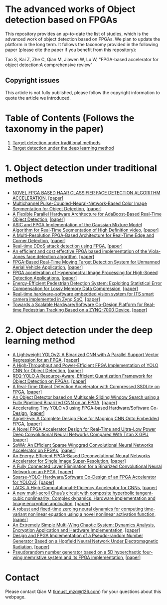# The advanced works of Object detection based on FPGAs

This repository provides an up-to-date the list of studies, which is the advanced work of object detection based on FPGAs. We plan to update the platform in the long term. It follows the taxonomy provided in the following paper (please cite the paper if you benefit from this repository):

Tao S, Kai Z, Zhe C, Qian M, Jiawen W, Lu W, "FPGA-based accelerator for object detection:A comprehensive review"

## Copyright issues
This article is not fully published, please follow the copyright information to quote the article we introduced.

# Table of Contents (Follows the taxonomy in the paper)

1. [Target detection under traditional methods](#1-target-detection-under-traditional-methods)
2. [Target detection under the deep learning method](#2-target-detection-under-the-deep-learning-method)

# 1. Object detection under traditional methods

- [NOVEL FPGA BASED HAAR CLASSIFIER FACE DETECTION ALGORITHM ACCELERATION](https://github.com/vivian13maker/FPGA-based-accelerator-for-object-detection-A-comprehensive-review/blob/main/NOVEL%20FPGA%20BASED%20HAAR%20CLASSIFIER%20FACE%20DETECTION%20ALGORITHM%20ACCELERATION.md#novel-fpga-based-haar-classifier-face-detection-algorithm-acceleration), [[paper]](https://www.researchgate.net/profile/Shih-Lien-Lu/publication/4375375_Novel_FPGA_based_Haar_classifier_face_detection_algorithm_acceleration/links/0fcfd50933e992036b000000/Novel-FPGA-based-Haar-classifier-face-detection-algorithm-acceleration.pdf?origin=publication_detail)
- [Multichannel Pulse-Coupled-Neural-Network-Based Color Image Segmentation for Object Detection](https://github.com/vivian13maker/FPGA-based-accelerator-for-object-detection-A-comprehensive-review/blob/main/Multichannel%20Pulse-Coupled-Neural-Network-Based%20Color%20Image%20Segmentation%20for%20Object%20Detection.md#multichannel-pulse-coupled-neural-network-based-color-image-segmentation-for-object-detection), [[paper]](https://ieeexplore.ieee.org/stamp/stamp.jsp?tp=&arnumber=5991960)
- [A Flexible Parallel Hardware Architecture for AdaBoost-Based Real-Time Object Detection](https://github.com/vivian13maker/FPGA-based-accelerator-for-object-detection-A-comprehensive-review/blob/main/A%20Flexible%20Parallel%20Hardware%20Architecture%20for%20AdaBoost-Based%20Real-Time%20Object%20Detection.md#a-flexible-parallel-hardware-architecture-for-adaboost-based-real-time-object-detection), [[paper]](http://islab.soe.uoguelph.ca/sareibi/TEACHING_dr/ENG6530_RCS_html_dr/outline_W2017/docs/PAPER_REVIEW_dr/2014_dr/GRAD_dr/FPGA_Object_Detection.pdf)
- [ASIC and FPGA Implementation of the Gaussian Mixture Model Algorithm for Real-Time Segmentation of High Definition video](https://github.com/vivian13maker/FPGA-based-accelerator-for-object-detection-A-comprehensive-review/blob/main/ASIC%20and%20FPGA%20Implementation%20of%20the%20Gaussian%20Mixture%20Model%20Algorithm%20for%20Real-Time%20Segmentation%20of%20High%20Definition%20video.md#asic-and-fpga-implementation-of-the-gaussian-mixture-model-algorithm-for-real-time-segmentation-of-high-definition-video), [[paper]](https://ieeexplore.ieee.org/stamp/stamp.jsp?tp=&arnumber=6481463)
- [A Multi-Resolution FPGA-Based Architecture for Real-Time Edge and Corner Detection](https://github.com/vivian13maker/FPGA-based-accelerator-for-object-detection-A-comprehensive-review/blob/main/A%20Multi-Resolution%20FPGA-Based%20Architecture%20for%20Real-Time%20Edge%20and%20Corner%20Detection.md#a-multi-resolution-fpga-based-architecture-for-real-time-edge-and-corner-detection), [[paper]](https://ieeexplore.ieee.org/stamp/stamp.jsp?tp=&arnumber=6532283&tag=1)
- [Real-time DDoS attack detection using FPGA](https://github.com/vivian13maker/FPGA-based-accelerator-for-object-detection-A-comprehensive-review/blob/main/Real-time%20DDoS%20attack%20detection%20using%20FPGA.md#real-time-ddos-attack-detection-using-fpga), [[paper]](https://pdf.sciencedirectassets.com/271515/1-s2.0-S0140366417X00145/1-s2.0-S0140366416306442/main.pdf?X-Amz-Security-Token=IQoJb3JpZ2luX2VjEIv%2F%2F%2F%2F%2F%2F%2F%2F%2F%2FwEaCXVzLWVhc3QtMSJHMEUCIQDroCWGkQN2XzrnwGlmWFagrg%2FRRsU05YF2%2FVUxL1P1hwIgIh2w8AwG%2BTnjOVKUOa9WTeafQZG%2FzWpWHoBASsK6jNIqgwQI1P%2F%2F%2F%2F%2F%2F%2F%2F%2F%2FARAEGgwwNTkwMDM1NDY4NjUiDEDjcyYQxCR6tZrWtCrXA2j%2FQZudCQismE7Xxvc1Z3rL7l1c3wBIj%2BXSlBDaHNjjM%2F0VGzycSbtKXSrXqwaMpxq952ZHEVVV6fc%2BRBALq2uG1cuMHZsDp%2B%2FjvbXYduyH4irAK%2BmOPTSVL9LaWg9RJq0qQg5aEqv1KbBdAsXikVsWS7%2BfY0iWjpPTLD0j%2F4GeYsHQmZdyFBM6x6boxArlQeE0iUuSrJBxhkdWMR6sbuPJQI%2BR462dVjJ2ZfbgCuRey19Zg3sPyAZr0V4Hn%2BwzwyES3oRUDdirTekq%2BEI8mKkazzKLtrLcP2f3lurv37%2F2mEOiCxDRRXx6yqJxQaipllz2dHkp0oEmEb%2FxOxZ%2F1xva5AH92HiET%2FF%2FisU36jF7plkSZUW%2BpHsRgaZsxA%2FPZQap248lZTxUbvt9Mqdwwd2Ab4WDJHPeJnIeM4rf%2Bm4CiZmaugV6Yro%2BO25%2FZqRUURwjoguLjAeKJtLDRfB9QuBGaYokOTI9C0wh8LQoK4hYCYU6r1q1sn4PjPVFGC7laYnjtd9YNVnOkpqcFawGnHLw4G0M2gOMr0buR3KGddiPXkOeLSi7pb3m3HdsyDM%2BIZEo9b%2BCcAx%2F77jNrMsHywKWcPCODpgM6scIauRmhnRAJ%2BodyGfqnjDS5OyJBjqlAfQHx683tsTAPt47PHofPBHAsCvHYCR6mFfbVWombgLQB4zEPVS5c7eGf%2B05MuY87XWqEjmI%2F6x2Qy%2Bs%2BEckVbHBn5nF4DWk9pLb1XilnFXbuzv%2BtR8o9lQxgsKvRzZKa7u26Uzmf9O6nQQ0PLzeNZPyEB9AMnLmFxPp3AxftPsLytIqpvzUd87BHPOkKevKOLmt%2BnmgKiDPxV4%2BdLEvHBtWFBf5CQ%3D%3D&X-Amz-Algorithm=AWS4-HMAC-SHA256&X-Amz-Date=20210910T115637Z&X-Amz-SignedHeaders=host&X-Amz-Expires=300&X-Amz-Credential=ASIAQ3PHCVTY5LL4ONHX%2F20210910%2Fus-east-1%2Fs3%2Faws4_request&X-Amz-Signature=473fd4c0343cd4decf36e9b537261e1b1c7184b40d35e7a256c7cfcc9f5a0dae&hash=5672e07fbb7e7f767e2d43907a2ce5ba3b82ed6298ef94d6f70127df0c44cc0a&host=68042c943591013ac2b2430a89b270f6af2c76d8dfd086a07176afe7c76c2c61&pii=S0140366416306442&tid=spdf-440306f7-5d6b-47a6-a8ba-597231133837&sid=405589e954c7e4489209b4b6469f22e8ab85gxrqa&type=client)
- [An efficient and cost effective FPGA based implementation of the Viola-Jones face detection algorithm](https://github.com/vivian13maker/FPGA-based-accelerator-for-object-detection-A-comprehensive-review/blob/main/An%20efficient%20and%20cost%20effective%20FPGA%20based%20implementation%20of%20the%20Viola-Jones%20face%20detection%20algorithm.md#an-efficient-and-cost-effective-fpga-based-implementation-of-the-viola-jones-face-detection-algorithm), [[paper]](https://pdf.sciencedirectassets.com/314097/1-s2.0-S2468067217X00023/1-s2.0-S2468067216300116/main.pdf?X-Amz-Security-Token=IQoJb3JpZ2luX2VjEIv%2F%2F%2F%2F%2F%2F%2F%2F%2F%2FwEaCXVzLWVhc3QtMSJHMEUCIQDroCWGkQN2XzrnwGlmWFagrg%2FRRsU05YF2%2FVUxL1P1hwIgIh2w8AwG%2BTnjOVKUOa9WTeafQZG%2FzWpWHoBASsK6jNIqgwQI1P%2F%2F%2F%2F%2F%2F%2F%2F%2F%2FARAEGgwwNTkwMDM1NDY4NjUiDEDjcyYQxCR6tZrWtCrXA2j%2FQZudCQismE7Xxvc1Z3rL7l1c3wBIj%2BXSlBDaHNjjM%2F0VGzycSbtKXSrXqwaMpxq952ZHEVVV6fc%2BRBALq2uG1cuMHZsDp%2B%2FjvbXYduyH4irAK%2BmOPTSVL9LaWg9RJq0qQg5aEqv1KbBdAsXikVsWS7%2BfY0iWjpPTLD0j%2F4GeYsHQmZdyFBM6x6boxArlQeE0iUuSrJBxhkdWMR6sbuPJQI%2BR462dVjJ2ZfbgCuRey19Zg3sPyAZr0V4Hn%2BwzwyES3oRUDdirTekq%2BEI8mKkazzKLtrLcP2f3lurv37%2F2mEOiCxDRRXx6yqJxQaipllz2dHkp0oEmEb%2FxOxZ%2F1xva5AH92HiET%2FF%2FisU36jF7plkSZUW%2BpHsRgaZsxA%2FPZQap248lZTxUbvt9Mqdwwd2Ab4WDJHPeJnIeM4rf%2Bm4CiZmaugV6Yro%2BO25%2FZqRUURwjoguLjAeKJtLDRfB9QuBGaYokOTI9C0wh8LQoK4hYCYU6r1q1sn4PjPVFGC7laYnjtd9YNVnOkpqcFawGnHLw4G0M2gOMr0buR3KGddiPXkOeLSi7pb3m3HdsyDM%2BIZEo9b%2BCcAx%2F77jNrMsHywKWcPCODpgM6scIauRmhnRAJ%2BodyGfqnjDS5OyJBjqlAfQHx683tsTAPt47PHofPBHAsCvHYCR6mFfbVWombgLQB4zEPVS5c7eGf%2B05MuY87XWqEjmI%2F6x2Qy%2Bs%2BEckVbHBn5nF4DWk9pLb1XilnFXbuzv%2BtR8o9lQxgsKvRzZKa7u26Uzmf9O6nQQ0PLzeNZPyEB9AMnLmFxPp3AxftPsLytIqpvzUd87BHPOkKevKOLmt%2BnmgKiDPxV4%2BdLEvHBtWFBf5CQ%3D%3D&X-Amz-Algorithm=AWS4-HMAC-SHA256&X-Amz-Date=20210910T120116Z&X-Amz-SignedHeaders=host&X-Amz-Expires=300&X-Amz-Credential=ASIAQ3PHCVTY5LL4ONHX%2F20210910%2Fus-east-1%2Fs3%2Faws4_request&X-Amz-Signature=0875b362da97b104ef03d345a75fb2c4201dbf6e0286ebfd29eaf0ac80b4c008&hash=0c16728afe2ae300224ec939217fe40889d3e90251ac9a58a0489ce2934af946&host=68042c943591013ac2b2430a89b270f6af2c76d8dfd086a07176afe7c76c2c61&pii=S2468067216300116&tid=spdf-72c81ead-0663-4bd5-86dd-591e268a547d&sid=405589e954c7e4489209b4b6469f22e8ab85gxrqa&type=client)
- [FPGA-Based Real-Time Moving Target Detection System for Unmanned Aerial Vehicle Application](https://github.com/vivian13maker/FPGA-based-accelerator-for-object-detection-A-comprehensive-review/blob/main/FPGA-Based%20Real-Time%20Moving%20Target%20Detection%20System%20for%20Unmanned%20Aerial%20Vehicle%20Application.md#fpga-based-real-time-moving-target-detection-system-for-unmanned-aerial-vehicle-application), [[paper]](https://downloads.hindawi.com/journals/ijrc/2016/8457908.pdf)
- [FPGA acceleration of Hyperspectral Image Processing for High-Speed Detection Applications](https://github.com/vivian13maker/FPGA-based-accelerator-for-object-detection-A-comprehensive-review/blob/main/FPGA%20acceleration%20of%20Hyperspectral%20Image%20Processing%20for%20High-Speed%20Detection%20Applications.md#fpga-acceleration-of-hyperspectral-image-processing-for-high-speed-detection-applications), [[paper]](https://ieeexplore.ieee.org/stamp/stamp.jsp?tp=&arnumber=8050773)
- [Energy-Efficient Pedestrian Detection System: Exploiting Statistical Error Compensation for Lossy Memory Data Compression](https://github.com/vivian13maker/FPGA-based-accelerator-for-object-detection-A-comprehensive-review/blob/main/Energy-Efficient%20Pedestrian%20Detection%20System%20Exploiting%20Statistical%20Error%20Compensation%20for%20Lossy%20Memory%20Data%20Compression.md#energy-efficient-pedestrian-detection-system-exploiting-statistical-error-compensation-for-lossy-memory-data-compression), [[paper]](https://ieeexplore.ieee.org/stamp/stamp.jsp?tp=&arnumber=8310932)
- [Real-time hardware–software embedded vision system for ITS smart camera implemented in Zynq SoC](https://github.com/vivian13maker/FPGA-based-accelerator-for-object-detection-A-comprehensive-review/blob/main/Real-time%20hardware%E2%80%93software%20embedded%20vision%20system%20for%20ITS%20smart%20camera%20implemented%20in%20Zynq%20SoC.md#real-time-hardwaresoftware-embedded-vision-system-for-its-smart-camera-implemented-in-zynq-soc), [[paper]](https://link.springer.com/content/pdf/10.1007/s11554-016-0588-9.pdf)
- [Towards a Scalable Hardware/Software Co-Design Platform for Real-time Pedestrian Tracking Based on a ZYNQ-7000 Device](https://github.com/vivian13maker/FPGA-based-accelerator-for-object-detection-A-comprehensive-review/blob/main/Towards%20a%20Scalable%20HardwareSoftware%20Co-Design%20Platform%20for%20Real-time%20Pedestrian%20Tracking%20Based%20on%20a%20ZYNQ-7000%20Device.md#towards-a-scalable-hardwaresoftware-co-design-platform-for-real-time-pedestrian-tracking-based-on-a-zynq-7000-device), [[paper]](https://ieeexplore.ieee.org/stamp/stamp.jsp?tp=&arnumber=8307853)

# 2. Object detection under the deep learning method

- [A Lightweight YOLOv2: A Binarized CNN with A Parallel Support Vector Regression for an FPGA](https://github.com/vivian13maker/FPGA-based-accelerator-for-object-detection-A-comprehensive-review/blob/main/A%20Lightweight%20YOLOv2%20A%20Binarized%20CNN%20with%20A%20Parallel%20Support%20Vector%20Regression%20for%20an%20FPGA.md#a-lightweight-yolov2-a-binarized-cnn-with-a-parallel-support-vector-regression-for-an-fpga), [[paper]](https://dl.acm.org/doi/pdf/10.1145/3174243.3174266)
- [A High-Throughput and Power-Efficient FPGA Implementation of YOLO CNN for Object Detection](https://github.com/vivian13maker/FPGA-based-accelerator-for-object-detection-A-comprehensive-review/blob/main/A%20High-Throughput%20and%20Power-Efficient%20FPGA%20Implementation%20of%20YOLO%20CNN%20for%20Object%20Detection.md#a-high-throughput-and-power-efficient-fpga-implementation-of-yolo-cnn-for-object-detection), [[paper]](https://ieeexplore.ieee.org/stamp/stamp.jsp?tp=&arnumber=8678682)
- [REQ-YOLO A Resource-Aware, Efficient Quantization Framework for Object Detection on FPGAs](https://github.com/vivian13maker/FPGA-based-accelerator-for-object-detection-A-comprehensive-review/blob/main/REQ-YOLO%20A%20Resource-Aware,%20Efficient%20Quantization%20Framework%20for%20Object%20Detection%20on%20FPGAs.md#req-yolo-a-resource-aware-efficient-quantization-framework-for-object-detection-on-fpgas), [[paper]](https://arxiv.org/pdf/1909.13396.pdf)
- [A Real-Time Object Detection Accelerator with Compressed SSDLite on FPGA](https://github.com/vivian13maker/FPGA-based-accelerator-for-object-detection-A-comprehensive-review/blob/main/A%20Real-Time%20Object%20Detection%20Accelerator%20with%20Compressed%20SSDLite%20on%20FPGA.md#a-real-time-object-detection-accelerator-with-compressed-ssdlite-on-fpga), [[paper]](https://ieeexplore.ieee.org/stamp/stamp.jsp?tp=&arnumber=8742299)
- [An Object Detector based on Multiscale Sliding Window Search using a Fully Pipelined Binarized CNN on an FPGA](https://github.com/vivian13maker/FPGA-based-accelerator-for-object-detection-A-comprehensive-review/blob/main/An%20Object%20Detector%20based%20on%20Multiscale%20Sliding%20Window%20Search%20using%20a%20Fully%20Pipelined%20Binarized%20CNN%20on%20an%20FPGA.md#an-object-detector-based-on-multiscale-sliding-window-search-using-a-fully-pipelined-binarized-cnn-on-an-fpga), [[paper]](https://ieeexplore.ieee.org/stamp/stamp.jsp?tp=&arnumber=8280135)
- [Accelerating Tiny YOLO v3 using FPGA-based Hardware/Software Co-Design](https://github.com/vivian13maker/FPGA-based-accelerator-for-object-detection-A-comprehensive-review/blob/main/Accelerating%20Tiny%20YOLO%20v3%20using%20FPGA-based%20HardwareSoftware%20Co-Design.md#accelerating-tiny-yolo-v3-using-fpga-based-hardwaresoftware-co-design), [[paper]](https://ieeexplore.ieee.org/stamp/stamp.jsp?tp=&arnumber=9180843)
- [Angel-Eye: A Complete Design Flow for Mapping CNN Onto Embedded FPGA](https://github.com/vivian13maker/FPGA-based-accelerator-for-object-detection-A-comprehensive-review/blob/main/Angel-Eye%20A%20Complete%20Design%20Flow%20for%20Mapping%20CNN%20Onto%20Embedded%20FPGA.md#angel-eye-a-complete-design-flow-for-mapping-cnn-onto-embedded-fpga), [[paper]](https://ieeexplore.ieee.org/stamp/stamp.jsp?tp=&arnumber=7930521)
- [A Novel FPGA Accelerator Design for Real-Time and Ultra-Low Power Deep Convolutional Neural Networks Compared With Titan X GPU](https://github.com/vivian13maker/FPGA-based-accelerator-for-object-detection-A-comprehensive-review/blob/main/A%20Novel%20FPGA%20Accelerator%20Design%20for%20Real-Time%20and%20Ultra-Low%20Power%20Deep%20Convolutional%20Neural%20Networks%20Compared%20With%20Titan.md#a-novel-fpga-accelerator-design-for-real-time-and-ultra-low-power-deep-convolutional-neural-networks-compared-with-titan-x-gpu), [[paper]](https://ieeexplore.ieee.org/stamp/stamp.jsp?tp=&arnumber=9108269)
- [SpWA: An Efficient Sparse Winograd Convolutional Neural Networks Accelerator on FPGAs](https://github.com/vivian13maker/FPGA-based-accelerator-for-object-detection-A-comprehensive-review/blob/main/SpWA%20An%20Efficient%20Sparse%20Winograd%20Convolutional%20Neural%20Networks%20Accelerator%20on%20FPGAs.md#spwa-an-efficient-sparse-winograd-convolutional-neural-networks-accelerator-on-fpgas), [[paper]](https://ieeexplore.ieee.org/stamp/stamp.jsp?tp=&arnumber=8465842)
- [An Energy-Efficient FPGA-Based Deconvolutional Neural Networks Accelerator for Single Image Super-Resolution](https://github.com/vivian13maker/FPGA-based-accelerator-for-object-detection-A-comprehensive-review/blob/main/An%20Energy-Efficient%20FPGA-Based%20Deconvolutional%20Neural%20Networks%20Accelerator%20for%20Single%20Image%20Super-Resolution.md#an-energy-efficient-fpga-based-deconvolutional-neural-networks-accelerator-for-single-image-super-resolution), [[paper]](https://ieeexplore.ieee.org/stamp/stamp.jsp?tp=&arnumber=8584497)
- [A Fully Connected Layer Elimination for a Binarized Convolutional Neural Network on an FPGA](https://github.com/vivian13maker/FPGA-based-accelerator-for-object-detection-A-comprehensive-review/blob/main/A%20Fully%20Connected%20Layer%20Elimination%20for%20a%20Binarized%20Convolutional%20Neural%20Network%20on%20an%20FPGA.md#a-fully-connected-layer-elimination-for-a-binarized-convolutional-neural-network-on-an-fpga), [[paper]](https://ieeexplore.ieee.org/stamp/stamp.jsp?tp=&arnumber=8056771)
- [Sparse-YOLO: Hardware/Software Co-Design of an FPGA Accelerator for YOLOv2](https://github.com/vivian13maker/FPGA-based-accelerator-for-object-detection-A-comprehensive-review/blob/main/Sparse-YOLO%20HardwareSoftware%20Co-Design%20of%20an%20FPGA%20Accelerator%20for%20YOLOv2.md#sparse-yolo-hardwaresoftware-co-design-of-an-fpga-accelerator-for-yolov2), [[paper]](https://ieeexplore.ieee.org/stamp/stamp.jsp?tp=&arnumber=9122495)
- [LACS: A High-Computational-Efficiency Accelerator for CNNs](https://github.com/vivian13maker/FPGA-based-accelerator-for-object-detection-A-comprehensive-review/blob/main/LACS%20A%20High-Computational-Efficiency%20Accelerator%20for%20CNNs.md#lacs-a-high-computational-efficiency-accelerator-for-cnns), [[paper]](https://ieeexplore.ieee.org/stamp/stamp.jsp?tp=&arnumber=8944026)
-  [A new multi-scroll Chua’s circuit with composite hyperbolic tangent-cubic nonlinearity: Complex dynamics, Hardware implementation and Image encryption application](https://github.com/vivian13maker/The-advanced-work-of-Object-detection-based-on-FPGAs/blob/main/A%20new%20multi-scroll%20Chua%E2%80%99s%20circuit%20with%20composite%20hyperbolic%20tangent-cubic%20nonlinearity%20Complex%20dynamics,%20Hardware%20implementation%20and%20Image%20encryption%20application.md#a-new-multi-scroll-chuas-circuit-with-composite-hyperbolic-tangent-cubic-nonlinearity-complex-dynamics-hardware-implementation-and-image-encryption-application), [[paper]](https://pdf.sciencedirectassets.com/271564/1-s2.0-S0167926021X00053/1-s2.0-S0167926021000663/main.pdf?X-Amz-Security-Token=IQoJb3JpZ2luX2VjENf%2F%2F%2F%2F%2F%2F%2F%2F%2F%2FwEaCXVzLWVhc3QtMSJHMEUCIQC4mre1L12NM3T8s%2BOIGPKfJw%2F36uoGGFXrhPQ8jf%2BmuQIgaZDIAMjeH2Yz0PmbBA0hf95B8mszfMUgm5OFNkbMIYUq%2BgMIMBAEGgwwNTkwMDM1NDY4NjUiDKtqkTaEdFhFdZfQlyrXA0LYbCfntNJ1BO7AcWxpyMOkl6evf6ycYC6WOgyNRQ%2FIPRTPDsJ8H5%2Foox%2BcaR3rGjmpbKxpOBYswW5hCyQzKsll7TH3PeGR8rIXZPNhTuyatx23wsHsdu%2FZP73p0gDB5%2BoGdmAaxOr1Ii3LbP6AcI108r81DVBFqYXjxv9UrWNkjol4ndUbTfZ3x5kMYpqnEcKvkRIyTHx%2FrHdaG1j0bL%2Fw0myvTxy2%2Bya%2B3q0tcQU%2FxYi8Ni1k7rb7O8qe6QKXQazla7mZ%2BzvcrNN11akT%2BvWGwHrrL1Xm1GqCiCGRJS%2FsQw4MD06mlYY1uIyEr2CoOMAzpzguMMwz8h8GZbGLJGLiyB25MWeQN0Llmqehefoe9s2cV%2BznPRHtLSHIXb8Q1bOZdIWRYHGJKcuzb3YqRniiW9gNFKOfRzz5UdQBBiGL3C%2FQY9gHTvUJ8wnHRsLmitQvmcItViaG%2FaFZPHyV21cZDNyJQalKSD%2FiwHQ5MX60DPMKdHZ%2FgnJ%2BDmV1d041FiY2LG754ZwP8bD0VJClmnW0ce4BtmyRiJjs%2F8ew6llguOffYHNPPZTCewCmyfmFGb3Pjoaxf%2BWyLUnEfQuwFrkLXjXF5Offkuv6ICzLpkPI26q19JM8eTCuw%2F2JBjqlAXhCs0pEcONxSXT5Kwbd2I%2B1kfTUvIaeA40%2BPWoPdVWeWjxNfPShYjjgZoE89gzrj%2FIeU6%2BoWOERmES%2Fsdjow3hNkIXDN0OmsQyMvxaeLmkjsdnAtd4z%2Fha9hQv4uik0YB6dbXQfswN7WUtRdAzWG2XXYv22d00BAmigC76f%2F%2Fa2vm8XLsO1yYUF4us4pTgw0%2FjirQ7GUZb2M75DcZ1nEbj21rv%2Baw%3D%3D&X-Amz-Algorithm=AWS4-HMAC-SHA256&X-Amz-Date=20210913T155307Z&X-Amz-SignedHeaders=host&X-Amz-Expires=300&X-Amz-Credential=ASIAQ3PHCVTY53S44Q4N%2F20210913%2Fus-east-1%2Fs3%2Faws4_request&X-Amz-Signature=6a731e6436933c03f0adb057bbf1c8e620b0722d24b14dd6d411dc4ca451a63c&hash=93668ace5e0bba0a2ab762b7414a44ec2eb4e9f8b510716799a897c8b5090dd4&host=68042c943591013ac2b2430a89b270f6af2c76d8dfd086a07176afe7c76c2c61&pii=S0167926021000663&tid=spdf-724dab76-4710-45e3-bb32-78126f46b369&sid=98e80d873e2c794dad5bd31673eee39b05d5gxrqa&type=client)
-  [A robust and fixed-time zeroing neural dynamics for computing time-variant nonlinear equation using a novel nonlinear activation function](https://github.com/vivian13maker/The-advanced-work-of-Object-detection-based-on-FPGAs/blob/main/A%20robust%20and%20fixed-time%20zeroing%20neural%20dynamics%20for%20computing%20time-variant%20nonlinear%20equation%20using%20a%20novel%20nonlinear%20activation%20function.md#a-robust-and-fixed-time-zeroing-neural-dynamics-for-computing-time-variant-nonlinear-equation-using-a-novel-nonlinear-activation-function), [[paper]](https://pdf.sciencedirectassets.com/271597/1-s2.0-S0925231219X0020X/1-s2.0-S0925231219303935/main.pdf?X-Amz-Security-Token=IQoJb3JpZ2luX2VjENf%2F%2F%2F%2F%2F%2F%2F%2F%2F%2FwEaCXVzLWVhc3QtMSJHMEUCIHCLRvsc2%2B5noAOe3P%2B44C8tqcTLDDlns9qtXrHLnRXcAiEAow15iO5APwMcjh6s%2BnyYXsoKGohlSFpnDw8VXWpsJPMq%2BgMILxAEGgwwNTkwMDM1NDY4NjUiDFhOHkiaHmrnKrFhTCrXA50dGLo%2B78yfuG3xIqGruPrOs6aZ92Usm2zR1VtUeLolGsYzxTu4cBolvj2Sn%2BffWmY9v42mHbH%2Fv5VXA8oCd%2BU6%2FyPC6A5q82NuU%2FX8mc12g0xAZmIvNrwccq2ZZ31kDIO72%2Bj%2FVZq%2BPbznnxAXAuD5KcB92eni8FO8VViyVl%2B5Czm1%2FixFKz%2FFHffb5naoPfHBvPFIg4UALH3Cmbp5lHE6IF9da4q2%2FRXZgtGsiySrGUPLaVJlRj%2FK%2Bd%2BOXXC7U9KWr2yaNOPF%2Be6XEbT0gNAFlZ%2FNfmKUFANX22Z6nZVF9S7x1%2FjdZS9MyLOC6ioSwyMl1Z7tP6j44YkifjUA%2FZcCPW5tT%2FTeqLwPR6Ij4EXiTFGhhgbcAtuigLaw1GF6tQ7Gi%2BNolnUJ5mKL4XplDzTBKt44a53gutsf77fSBlqgjsAl0wsHy7ZQe8U2T%2BVghageFg7fw%2B2L5QeLdVnR3P5X5N93Io405XKZ4l%2BvD6nHHe%2FeMrAjmLfqdxOKUe2V40GNA66ZDKXHRw67O5oh6A8DmBQiNKzSTw55gqqIYP5LfJKoWCORYZud03rnFeCJndSL85XXbsXdWJlCT80nnJxWFIX3pQN2A9cTzCKu2hR7M2qUSXNHIjDyu%2F2JBjqlAU9MEcPJ4Fcyd6W4tA1ZlsTXQPzf3jM5j29GfNhU7JMF1tqBb6I0JiP6tbTkk6M%2FEeOYJSzQOFXhgvltnhi1dHuboeYIcGAN5cWB3bZjDLgOGepbQoKcSdqJzUCTfAKMWZiRz7Ei4ITBCavgmbqf%2FP9jVsQaBUeYSABdi1pf3HT6Q%2FHkscojSUHzAY0eUqshMB%2FoKraerdrrUsmgYTydYSnSKJorkw%3D%3D&X-Amz-Algorithm=AWS4-HMAC-SHA256&X-Amz-Date=20210913T155729Z&X-Amz-SignedHeaders=host&X-Amz-Expires=300&X-Amz-Credential=ASIAQ3PHCVTYZQ74CTY7%2F20210913%2Fus-east-1%2Fs3%2Faws4_request&X-Amz-Signature=581ff7120041f79054b51c3f7112af50f9410a3d7a41be2e4dc956d9eb9e5789&hash=8dc84f84d9612dd1fbe43dd1cd3a411dd2dc4150643783aaf45f9140abb03962&host=68042c943591013ac2b2430a89b270f6af2c76d8dfd086a07176afe7c76c2c61&pii=S0925231219303935&tid=spdf-7f71911f-1e93-4b73-9d32-72351c0d3cae&sid=98e80d873e2c794dad5bd31673eee39b05d5gxrqa&type=client)
-  [An Extremely Simple Multi-Wing Chaotic System: Dynamics Analysis, Encryption Application and Hardware Implementation](https://github.com/vivian13maker/The-advanced-work-of-Object-detection-based-on-FPGAs/blob/main/An%20Extremely%20Simple%20Multi-Wing%20Chaotic%20System%EF%BC%9ADynamics%20Analysis,%20Encryption%20Application%20and%20Hardware%20Implementation.md#an-extremely-simple-multi-wing-chaotic-system-dynamics-analysis-encryption-application-and-hardware-implementation), [[paper]](https://www.researchgate.net/publication/348146005_An_Extremely_Simple_Multi-Wing_Chaotic_System_Dynamics_Analysis_Encryption_Application_and_Hardware_Implementation)
-   [Design and FPGA Implementation of a Pseudo-random Number Generator Based on a Hopﬁeld Neural Network Under Electromagnetic Radiation](https://github.com/vivian13maker/The-advanced-work-of-Object-detection-based-on-FPGAs/blob/main/Design%20and%20FPGA%20Implementation%20of%20a%20Pseudo-random%20Number%20Generator%20Based%20on%20a%20Hop%EF%AC%81eld%20Neural%20Network%20Under%20Electromagnetic%20Radiation.md#design-and-fpga-implementation-of-a-pseudo-random-number-generator-based-on-a-hop%EF%AC%81eld-neural-network-under-electromagnetic-radiation), [[paper]](https://www.researchgate.net/publication/352125459_Design_and_FPGA_Implementation_of_a_Pseudo-random_Number_Generator_Based_on_a_Hopfield_Neural_Network_Under_Electromagnetic_Radiation)
-   [Pseudorandom number generator based on a 5D hyperchaotic four-wing memristive system and its FPGA implementation](https://github.com/vivian13maker/The-advanced-work-of-Object-detection-based-on-FPGAs/blob/main/Pseudorandom%20number%20generator%20based%20on%20a%205D%20hyperchaotic%20four-wing%20memristive%20system%20and%20its%20FPGA%20implementation.md#pseudorandom-number-generator-based-on-a-5d-hyperchaotic-four-wing-memristive-system-and-its-fpga-implementation), [[paper]](https://link.springer.com/content/pdf/10.1140/epjs/s11734-021-00132-x.pdf)

# Contact
Please contact Qian M (kmust_mzq@126.com) for your questions about this webpage.
